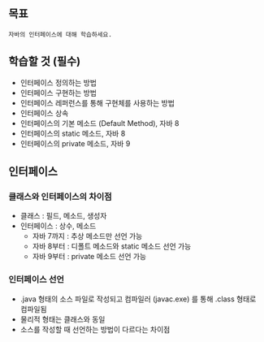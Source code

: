 ## 목표
    자바의 인터페이스에 대해 학습하세요.

## 학습할 것 (필수)
- 인터페이스 정의하는 방법
- 인터페이스 구현하는 방법
- 인터페이스 레퍼런스를 통해 구현체를 사용하는 방법
- 인터페이스 상속
- 인터페이스의 기본 메소드 (Default Method), 자바 8
- 인터페이스의 static 메소드, 자바 8
- 인터페이스의 private 메소드, 자바 9

## 인터페이스
### 클래스와 인터페이스의 차이점
- 클래스 : 필드, 메소드, 생성자
- 인터페이스 : 상수, 메소드
    - 자바 7까지 : 추상 메소드만 선언 가능
    - 자바 8부터 : 디폴트 메소드와 static 메소드 선언 가능
    - 자바 9부터 : private 메소드 선언 가능

### 인터페이스 선언
- .java 형태의 소스 파일로 작성되고 컴파일러 (javac.exe) 를 통해 .class 형태로 컴파일됨
- 물리적 형태는 클래스와 동일
- 소스를 작성할 때 선언하는 방법이 다르다는 차이점

